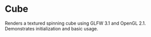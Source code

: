 Cube
====

Renders a textured spinning cube using GLFW 3.1 and OpenGL 2.1. Demonstrates initialization and basic usage.
